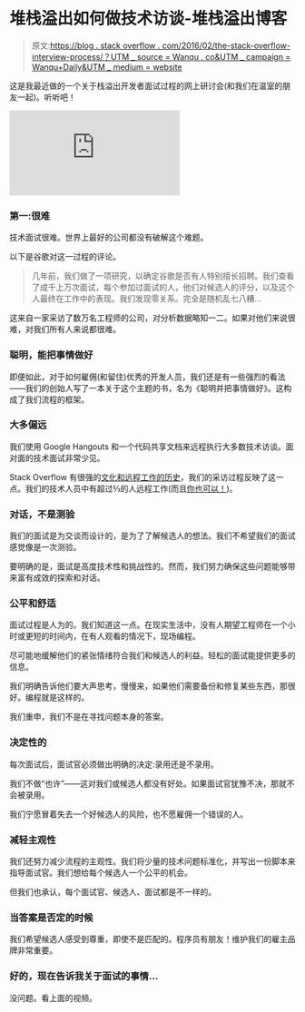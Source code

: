 # 堆栈溢出如何做技术访谈-堆栈溢出博客

> 原文:[https://blog . stack overflow . com/2016/02/the-stack-overflow-interview-process/？UTM _ source = Wanqu . co&UTM _ campaign = Wanqu+Daily&UTM _ medium = website](https://blog.stackoverflow.com/2016/02/the-stack-overflow-interviewing-process/?utm_source=wanqu.co&utm_campaign=Wanqu+Daily&utm_medium=website)

这是我最近做的一个关于栈溢出开发者面试过程的网上研讨会(和我们在温室的朋友一起)。听听吧！

<iframe loading="lazy" src="https://www.youtube.com/embed/Aph6N3FI4qI?start=235" frameborder="0" allowfullscreen="allowfullscreen">视频</iframe>

### 第一:很难

技术面试很难。世界上最好的公司都没有破解这个难题。

以下是谷歌对这一过程的评论。

> 几年前，我们做了一项研究，以确定谷歌是否有人特别擅长招聘。我们查看了成千上万次面试，每个参加过面试的人，他们对候选人的评分，以及这个人最终在工作中的表现。我们发现零关系。完全是随机乱七八糟…

这来自一家采访了数万名工程师的公司，对分析数据略知一二。如果对他们来说很难，对我们所有人来说都很难。

### 聪明，能把事情做好

即便如此，对于如何雇佣(和留住)优秀的开发人员，我们还是有一些强烈的看法——我们的创始人写了一本关于这个主题的书，名为《聪明并把事情做好》。这构成了我们流程的框架。

### 大多偏远

我们使用 Google Hangouts 和一个代码共享文档来远程执行大多数技术访谈。面对面的技术面试非常少见。

Stack Overflow 有很强的[文化和远程工作的历史](https://blog.stackoverflow.com/2013/02/why-we-still-believe-in-working-remotely/)，我们的采访过程反映了这一点。我们的技术人员中有超过⅔的人远程工作(而且[你也可以！](https://stackoverflow.com/jobs/remote-developer-jobs?utm_source=so-owned&utm_medium=blog&utm_campaign=dev-c4al&utm_content=c4al-link))。

### 对话，不是测验

我们的面试是为交谈而设计的，是为了了解候选人的想法。我们不希望我们的面试感觉像是一次测验。

要明确的是，面试是高度技术性和挑战性的。然而，我们努力确保这些问题能够带来富有成效的探索和对话。

### 公平和舒适

面试过程是人为的。我们知道这一点。在现实生活中，没有人期望工程师在一个小时或更短的时间内，在有人观看的情况下，现场编程。

尽可能地缓解他们的紧张情绪符合我们和候选人的利益。轻松的面试能提供更多的信息。

我们明确告诉他们要大声思考，慢慢来，如果他们需要备份和修复某些东西，那很好。编程就是这样的。

我们重申，我们不是在寻找问题本身的答案。

### 决定性的

每次面试后，面试官必须做出明确的决定:录用还是不录用。

我们不做“也许”——这对我们或候选人都没有好处。如果面试官犹豫不决，那就不会被录用。

我们宁愿冒着失去一个好候选人的风险，也不愿雇佣一个错误的人。

### 减轻主观性

我们还努力减少流程的主观性。我们将少量的技术问题标准化，并写出一份脚本来指导面试官。我们想给每个候选人一个公平的机会。

但我们也承认，每个面试官、候选人、面试都是不一样的。

### 当答案是否定的时候

我们希望候选人感受到尊重，即使不是匹配的。程序员有朋友！维护我们的雇主品牌非常重要。

### 好的，现在告诉我关于面试的事情…

没问题。看上面的视频。